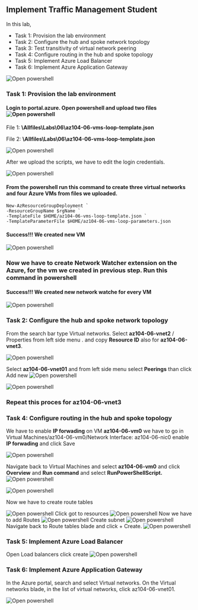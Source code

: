 ## Implement Traffic Management Student

In this lab,
<ul>
     <li>Task 1: Provision the lab environment</li>
     <li>Task 2: Configure the hub and spoke network topology</li>
     <li>Task 3: Test transitivity of virtual network peering</li>
     <li>Task 4: Configure routing in the hub and spoke topology</li>
     <li>Task 5: Implement Azure Load Balancer</li>
     <li>Task 6: Implement Azure Application Gateway</li>
</ul>

![Open powershell ](images/diagram.png)


### Task 1: Provision the lab environment

#### Login to portal.azure. Open powershell and upload two files ![Open powershell ](images/powershell.png)

File 1: **\Allfiles\Labs\06\az104-06-vms-loop-template.json**
 <br />

File 2: **\Allfiles\Labs\06\az104-06-vms-loop-template.json**

![Open powershell ](images/upload.png)

After we upload the scripts, we have to edit the login credentials.

![Open powershell ](images/editpwd.png)

#### From the powershell run this command to create three virtual networks and four Azure VMs from files we uploaded.

    New-AzResourceGroupDeployment `
    -ResourceGroupName $rgName `
    -TemplateFile $HOME/az104-06-vms-loop-template.json `
    -TemplateParameterFile $HOME/az104-06-vms-loop-parameters.json

#### Success!!! We created new VM

![Open powershell ](images/vms.png)

### Now we have to create Network Watcher extension on the Azure, for the vm we created in previous step. Run this command in powershell
#### Success!!! We created new network watche for every VM
![Open powershell ](images/networkwatcher.png)



### Task 2: Configure the hub and spoke network topology

From the search bar type Virtual networks. Select **az104-06-vnet2** / Properties from left side menu .  and copy **Resource ID** also for **az104-06-vnet3**.

![Open powershell ](images/res.png)


Select **az104-06-vnet01**  and from left side menu select **Peerings** than click Add new 
![Open powershell ](images/net2.png)




![Open powershell ](images/nat3.png)

### Repeat this proces for az104-06-vnet3


### Task 4: Configure routing in the hub and spoke topology

We have to enable **IP forwading** on VM **az104-06-vm0** we have to go in Virtual Machines/az104-06-vm0/Network Interface: az104-06-nic0 enable **IP forwading** and click Save


![Open powershell ](images/enable01.png)

Navigate back to Virtual Machines and select  **az104-06-vm0** and click **Overview** and **Run command** and select **RunPowerShellScript.**
![Open powershell ](images/psh2.png)

![Open powershell ](images/psh3.png)

Now we have to create route tables

![Open powershell ](images/route.png)
Click got to resources
![Open powershell ](images/12332.png)
Now we have to add Routes 
![Open powershell ](images/route2.png)
Create subnet
![Open powershell ](images/subnet.png)
Navigate back to Route tables blade and click + Create.
![Open powershell ](images/routetables.png)

### Task 5: Implement Azure Load Balancer

Open  Load balancers click create 
![Open powershell ](images/load.png)

### Task 6: Implement Azure Application Gateway

In the Azure portal, search and select Virtual networks. On the Virtual networks blade, in the list of virtual networks, click az104-06-vnet01.

![Open powershell ](images/333.png)